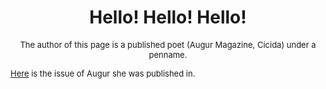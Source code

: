 # <center>Hello! Hello! Hello!</center> #

<font size="-1"><center>The author of this page is a published poet (Augur Magazine, Cicida) under a penname.</center>

[Here](https://www.augurmag.com/augur-issue-2-2/) is the issue of Augur she was published in.

